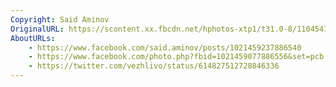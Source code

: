 ```yaml
---
Copyright: Said Aminov
OriginalURL: https://scontent.xx.fbcdn.net/hphotos-xtp1/t31.0-8/11045476_1021459077886556_5471315929412298176_o.jpg
AboutURLs:
	- https://www.facebook.com/said.aminov/posts/1021459237886540
	- https://www.facebook.com/photo.php?fbid=1021459077886556&set=pcb.1021459237886540&type=1&theater
	- https://twitter.com/vezhlivo/status/614827512728846336
---
```


